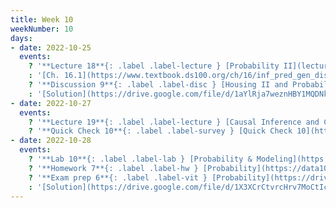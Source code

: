 ```yaml
---
title: Week 10
weekNumber: 10
days:
- date: 2022-10-25
  events:
    ? '**Lecture 18**{: .label .label-lecture } [Probability II](lecture/lec18)'
    : '[Ch. 16.1](https://www.textbook.ds100.org/ch/16/inf_pred_gen_dist.html), [Ch. 16.4](https://www.textbook.ds100.org/ch/16/prob_exp_var.html), [19.2](https://www.textbook.ds100.org/ch/19/mult_inference.html)'
    ? '**Discussion 9**{: .label .label-disc } [Housing II and Probability I](https://drive.google.com/file/d/1KxmKm5e9qnYJ3tLoMO1N5MDoTO1l8BR9/view?usp=sharing), [CCAO factsheet](https://tinyurl.com/ccao-budget)' 
    : '[Solution](https://drive.google.com/file/d/1aYlRja7weznHBY1MQDNkl-jUtSEKJ7hq/view?usp=sharing), [Recording](https://bcourses.berkeley.edu/courses/1518286/external_tools/78985)'
- date: 2022-10-27
  events:
    ? '**Lecture 19**{: .label .label-lecture } [Causal Inference and Confounding](lecture/lec19)'
    ? '**Quick Check 10**{: .label .label-survey } [Quick Check 10](https://www.gradescope.com/courses/422877/assignments/2386762) (due Oct 31)'
- date: 2022-10-28
  events:
    ? '**Lab 10**{: .label .label-lab } [Probability & Modeling](https://data100.datahub.berkeley.edu/hub/user-redirect/git-pull?repo=https%3A%2F%2Fgithub.com%2FDS-100%2Ffa22&branch=main&urlpath=lab%2Ftree%2Ffa22%2Flab%2Flab10%2Flab10.ipynb) (due Nov 1)'
    ? '**Homework 7**{: .label .label-hw } [Probability](https://data100.datahub.berkeley.edu/hub/user-redirect/git-pull?repo=https%3A%2F%2Fgithub.com%2FDS-100%2Ffa22&branch=main&urlpath=lab%2Ftree%2Ffa22%2Fhw%2Fhw07%2Fhw07.ipynb) (due Nov 3)'
    ? '**Exam prep 6**{: .label .label-vit } [Probability](https://drive.google.com/file/d/1JXNZ-8QpQc9FW27Buv-HJTLtOYL2kyLB/view?usp=sharing)'
    : '[Solution](https://drive.google.com/file/d/1X3XCrCtvrcHrv7MoCtIcI4jc8d71NsYK/view?usp=sharing)'
---
```


